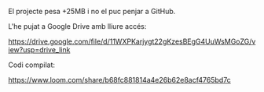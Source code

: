 El projecte pesa +25MB i no el puc penjar a GitHub.

L'he pujat a Google Drive amb lliure accés: 

https://drive.google.com/file/d/11WXPKarjygt22gKzesBEgG4UuWsMGoZG/view?usp=drive_link

Codi compilat:

https://www.loom.com/share/b68fc881814a4e26b62e8acf4765bd7c

